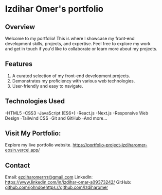 # Izdihar Omer's portfolio

## Overview
Welcome to my portfolio! This is where I showcase my front-end development skills, projects, and expertise. Feel free to explore my work and get in touch if you'd like to collaborate or learn more about my projects.

## Features
1. A curated selection of my front-end development projects.
2. Demonstrates my proficiency with various web technologies.
3. User-friendly and easy to navigate.

## Technologies Used
-HTML5
-CSS3
-JavaScript (ES6+)
-React.js
-Next.js
-Responsive Web Design
-Tailwind CSS
-Git and GitHub
-And more...

 ## Visit My Portfolio:
 Explore my live portfolio website. https://portfolio-project-izdiharomer-eosin.vercel.app/

 ## Contact
Email: ezdiharomerrrr@gmail.com
LinkedIn: https://www.linkedin.com/in/izdihar-omar-a09373242/
GitHub: [github.com/johndoe](https://github.com/Izdiharomer)https://github.com/Izdiharomer
